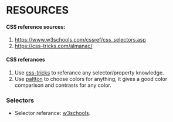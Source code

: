 # RESOURCES

#### CSS reference sources:
1. https://www.w3schools.com/cssref/css_selectors.asp
2. https://css-tricks.com/almanac/

#### CSS referances

1. Use [css-tricks](https://css-tricks.com/almanac/) to referance any selector/property knowledge.
2. Use [paltton](http://paletton.com/) to choose colors for anything, it gives a good color comparison and contrasts for any color.

### Selectors

* Selector referance: [w3schools](https://www.w3schools.com/cssref/css_selectors.asp).